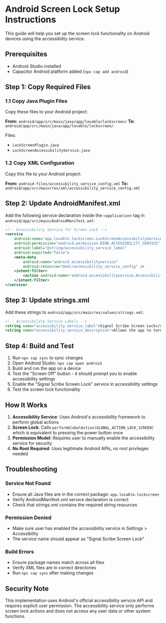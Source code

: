 # Android Screen Lock Setup Instructions

This guide will help you set up the screen lock functionality on Android devices using the accessibility service.

## Prerequisites

- Android Studio installed
- Capacitor Android platform added (`npx cap add android`)

## Step 1: Copy Required Files

### 1.1 Copy Java Plugin Files
Copy these files to your Android project:

**From:** `android/app/src/main/java/app/lovable/lockscreen/`
**To:** `android/app/src/main/java/app/lovable/lockscreen/`

Files:
- `LockScreenPlugin.java`
- `LockScreenAccessibilityService.java`

### 1.2 Copy XML Configuration
Copy this file to your Android project:

**From:** `android-files/accessibility_service_config.xml`
**To:** `android/app/src/main/res/xml/accessibility_service_config.xml`

## Step 2: Update AndroidManifest.xml

Add the following service declaration inside the `<application>` tag in `android/app/src/main/AndroidManifest.xml`:

```xml
<!-- Accessibility Service for Screen Lock -->
<service 
    android:name="app.lovable.lockscreen.LockScreenAccessibilityService"
    android:permission="android.permission.BIND_ACCESSIBILITY_SERVICE"
    android:label="@string/accessibility_service_label"
    android:exported="false">
    <meta-data
        android:name="android.accessibilityservice"
        android:resource="@xml/accessibility_service_config" />
    <intent-filter>
        <action android:name="android.accessibilityservice.AccessibilityService" />
    </intent-filter>
</service>
```

## Step 3: Update strings.xml

Add these strings to `android/app/src/main/res/values/strings.xml`:

```xml
<!-- Accessibility Service Labels -->
<string name="accessibility_service_label">Signal Scribe Screen Lock</string>
<string name="accessibility_service_description">Allows the app to turn off the screen without using the power button. This service only performs the screen lock action when requested by the app.</string>
```

## Step 4: Build and Test

1. Run `npx cap sync` to sync changes
2. Open Android Studio: `npx cap open android`
3. Build and run the app on a device
4. Test the "Screen Off" button - it should prompt you to enable accessibility settings
5. Enable the "Signal Scribe Screen Lock" service in accessibility settings
6. Test the screen lock functionality

## How It Works

1. **Accessibility Service**: Uses Android's accessibility framework to perform global actions
2. **Screen Lock**: Calls `performGlobalAction(GLOBAL_ACTION_LOCK_SCREEN)` which is equivalent to pressing the power button once
3. **Permission Model**: Requires user to manually enable the accessibility service for security
4. **No Root Required**: Uses legitimate Android APIs, no root privileges needed

## Troubleshooting

### Service Not Found
- Ensure all Java files are in the correct package: `app.lovable.lockscreen`
- Verify AndroidManifest.xml service declaration is correct
- Check that strings.xml contains the required string resources

### Permission Denied
- Make sure user has enabled the accessibility service in Settings > Accessibility
- The service name should appear as "Signal Scribe Screen Lock"

### Build Errors
- Ensure package names match across all files
- Verify XML files are in correct directories
- Run `npx cap sync` after making changes

## Security Note

This implementation uses Android's official accessibility service API and requires explicit user permission. The accessibility service only performs screen lock actions and does not access any user data or other system functions.